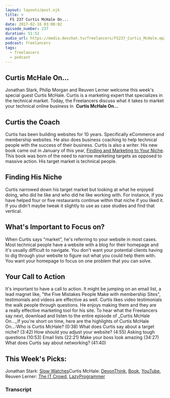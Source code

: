 ```yaml
---
layout: layouts/post.njk
title: >
  FS 237 Curtis McHale On...
date: 2017-02-16 03:00:02
episode_number: 237
duration: 51:52
audio_url: https://media.devchat.tv/freelancers/FS237_Curtis_McHale.mp3
podcast: freelancers
tags:
  - freelancers
  - podcast
---
```


## Curtis McHale On...

Jonathan Stark, Philip Morgan and Reuven Lerner welcome this week's special guest Curtis McHale. Curtis is a marketing&nbsp;expert that specializes in the technical market. Today, the Freelancers discuss what it takes to market your technical online business in&nbsp; **Curtis McHale On...**

## Curtis the Coach

Curtis has been building websites for 10 years. Specifically eCommerce and membership websites. He also does business coaching to help technical people with the success of their business. Curtis is also a writer. His new book came out in January of this year, [Finding and Marketing to Your Niche](https://curtismchale.ca/products/finding-marketing-niche/). This book was born of the need to narrow marketing targets as opposed to massive action. His target market is technical people.

## Finding His Niche

Curtis narrowed down his target market but looking at what he enjoyed doing, who did he like and who did he like working with. For instance, if you have helped four or five restaurants continue&nbsp;within that niche if you liked it. If you didn't maybe tweak it slightly to use as case studies and find that vertical.

## What's Important to Focus on?

When Curtis says "market", he's referring to your website in most cases. Most technical people have a website with a blog for their homepage and it's usually&nbsp;difficult to navigate. You don't want your potential clients having to dig through your website to figure out what you could help them with. You want your homepage to focus on one problem that you can solve.

## Your Call to Action

It's important to have a call to action. It might be jumping on an email list, a lead magnet like, "the Five Mistakes People Make with membership Sites", testimonials and videos are effective as well. Curtis likes&nbsp;video&nbsp;testimonials the walk people through questions. He enjoys making them and they are a&nbsp;really effective marketing tool for his site. To hear what the Freelancers say&nbsp;next, download and listen to the entire episode of&nbsp;\_Curtis McHale On...\_If you're short on time, here are the highlights of&nbsp;Curtis McHale On...:Who is Curtis McHale? (0:38) What does Curtis say about a target niche? (3:42) How should you adjust your website? (4:55) Asking tough questions (10:53) Email lists (22:21) Make your boss look amazing (34:27) What does Curtis say about networking? (41:40)

## This Week's Picks:

Jonathan Stark: [Slow Watches](https://www.slow-watches.com)Curtis McHale: [DevonThink](https://www.devontechnologies.com/products/devonthink/overview.html),&nbsp;[Book](https://curtismchale.ca/finding-marketing-niche/), [YouTube](https://www.youtube.com/watch?v=sCyzdD0vYOw), Reuven Lerner: [The IT Crowd](https://www.imdb.com/title/tt0487831/), [LazyProgrammer](https://lazyprogrammer.me/)

### Transcript
